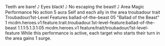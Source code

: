 <ability>
  <flavor>Teeth are bare! 𝅘𝅥𝅮 Eyes black! 𝅘𝅥𝅮 No escaping the beast! 𝅘𝅥𝅮</flavor>
  <keywords>
    <keyword>Area</keyword>
    <keyword>Magic</keyword>
    <keyword>Performance</keyword>
  </keywords>
  <type>No action</type>
  <distance>5 aura</distance>
  <target>Self and each ally in the area</target>
  <metadata>
    <class>troubadour</class>
    <feature_type>trait</feature_type>
    <file_dpath>Troubadour/1st-Level Features</file_dpath>
    <item_id>ballad-of-the-beast</item_id>
    <item_index>05</item_index>
    <item_name>&quot;Ballad of the Beast&quot;</item_name>
    <level>1</level>
    <scc>mcdm.heroes.v1:feature.trait.troubadour.1st-level-feature:ballad-of-the-beast</scc>
    <scdc>1.1.1:5.1.3.1:05</scdc>
    <source>mcdm.heroes.v1</source>
    <type>feature/trait/troubadour/1st-level-feature</type>
  </metadata>
  <effects>
    <effect type="mundane">While this performance is active, each target who starts their turn in the area gains 1 surge.</effect>
  </effects>
</ability>
